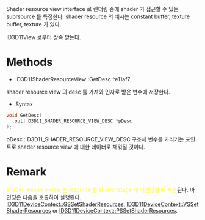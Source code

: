Shader resource view interface 로 렌더링 중에 shader 가 접근할 수 있는 subrsource 를 특정한다. shader resource 의 예시는 constant buffer, texture buffer, texture 가 있다.

ID3D11View 로부터 상속 받는다. 

# Methods

- ID3D11ShaderResourceView::GetDesc ^e11af7

shader resource view 의 desc 를 가져와 인자로 받은 변수에 저장한다.

- Syntax
```c++
void GetDesc(
  [out] D3D11_SHADER_RESOURCE_VIEW_DESC *pDesc
);
```
pDesc : D3D11_SHADER_RESOURCE_VIEW_DESC 구조체 변수를 가리키는 포인트로 shader resource view 에 대한 데이터로 채워질 것이다.

# Remark

<span style="color: yellow">shader resource view 는 resource 를 shader stage 에 바인딩할 때 사용</span>된다. 바인딩은 다음을 호출하여 실행된다.
[ID3D11DeviceContext::GSSetShaderResources](https://learn.microsoft.com/en-us/windows/desktop/api/d3d11/nf-d3d11-id3d11devicecontext-gssetshaderresources), [ID3D11DeviceContext::VSSetShaderResources](https://learn.microsoft.com/en-us/windows/desktop/api/d3d11/nf-d3d11-id3d11devicecontext-vssetshaderresources) or [ID3D11DeviceContext::PSSetShaderResources](https://learn.microsoft.com/en-us/windows/desktop/api/d3d11/nf-d3d11-id3d11devicecontext-pssetshaderresources).


